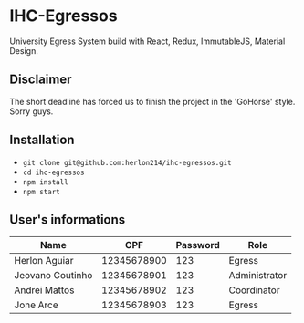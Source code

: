 # IHC-Egressos

University Egress System build with React, Redux, ImmutableJS, Material Design.

## Disclaimer

The short deadline has forced us to finish the project in the 'GoHorse' style. Sorry guys.

## Installation

* `git clone git@github.com:herlon214/ihc-egressos.git`
* `cd ihc-egressos`
* `npm install`
* `npm start`

## User's informations

|Name|CPF|Password|Role|
|----|---|--------|----|
|Herlon Aguiar|12345678900|123|Egress|
|Jeovano Coutinho|12345678901|123|Administrator|
|Andrei Mattos|12345678902|123|Coordinator|
|Jone Arce|12345678903|123|Egress|